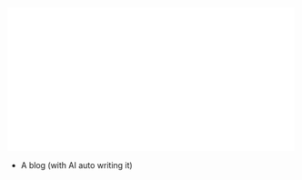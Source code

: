 <div align="center">
	<img src="large.svg" width="1000" alt="Large banner">
</div>


- A blog (with AI auto writing it)


